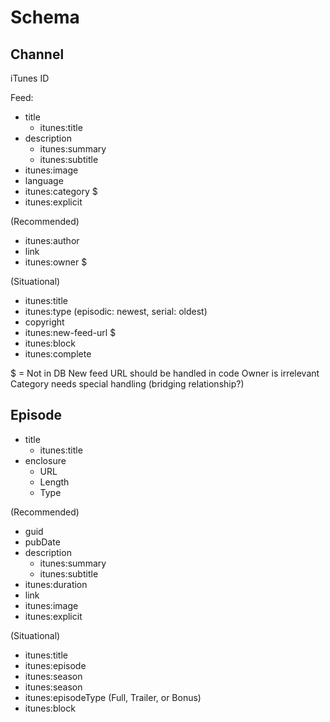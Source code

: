 # Schema


## Channel

iTunes ID

Feed: 
- title
  - itunes:title
- description
  - itunes:summary
  - itunes:subtitle
- itunes:image
- language
- itunes:category $
- itunes:explicit

(Recommended)
- itunes:author
- link
- itunes:owner $

(Situational)
- itunes:title
- itunes:type (episodic: newest, serial: oldest)
- copyright
- itunes:new-feed-url $
- itunes:block
- itunes:complete

$ = Not in DB
New feed URL should be handled in code
Owner is irrelevant
Category needs special handling (bridging relationship?)

## Episode

- title
  - itunes:title
- enclosure
  - URL
  - Length
  - Type

(Recommended)
- guid
- pubDate
- description
  - itunes:summary
  - itunes:subtitle
- itunes:duration
- link
- itunes:image
- itunes:explicit

(Situational)
- itunes:title
- itunes:episode
- itunes:season
- itunes:season
- itunes:episodeType (Full, Trailer, or Bonus)
- itunes:block



